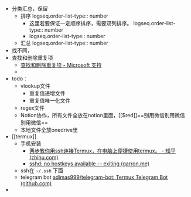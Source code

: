 - 分类汇总，保留
	- 排序
	  logseq.order-list-type:: number
		- 这里若要保证一定顺序排序，需要双列排序。
		  logseq.order-list-type:: number
		- logseq.order-list-type:: number
	- 汇总
	  logseq.order-list-type:: number
- 找不同，
- 查找和删除重复项
	- [查找和删除重复项 - Microsoft 支持](https://support.microsoft.com/zh-cn/office/%E6%9F%A5%E6%89%BE%E5%92%8C%E5%88%A0%E9%99%A4%E9%87%8D%E5%A4%8D%E9%A1%B9-00e35bea-b46a-4d5d-b28e-66a552dc138d)
	-
- todo：
	- vlookup文件
		- 重复值递增文件
		- 重复值唯一化文件
	- regex文件
	- Notion协作，所有文件全放在notion里面，[[$red]]==别用微信别用微信别用微信==
	- 本地文件全放onedrive里
- [[termux]]
	- 手机安装
		- [两步教你用ssh连接Termux，在电脑上便捷使用termux。 - 知乎 (zhihu.com)](https://zhuanlan.zhihu.com/p/550073316)
		- [sshd: no hostkeys available -- exiting (garron.me)](https://www.garron.me/en/linux/sshd-no-hostkeys-available-exiting.html)
	- ssh在 `~/.ssh` 下面
	- telegram bot [adimas999/telegram-bot: Termux Telegram Bot (github.com)](https://github.com/adimas999/telegram-bot)
-